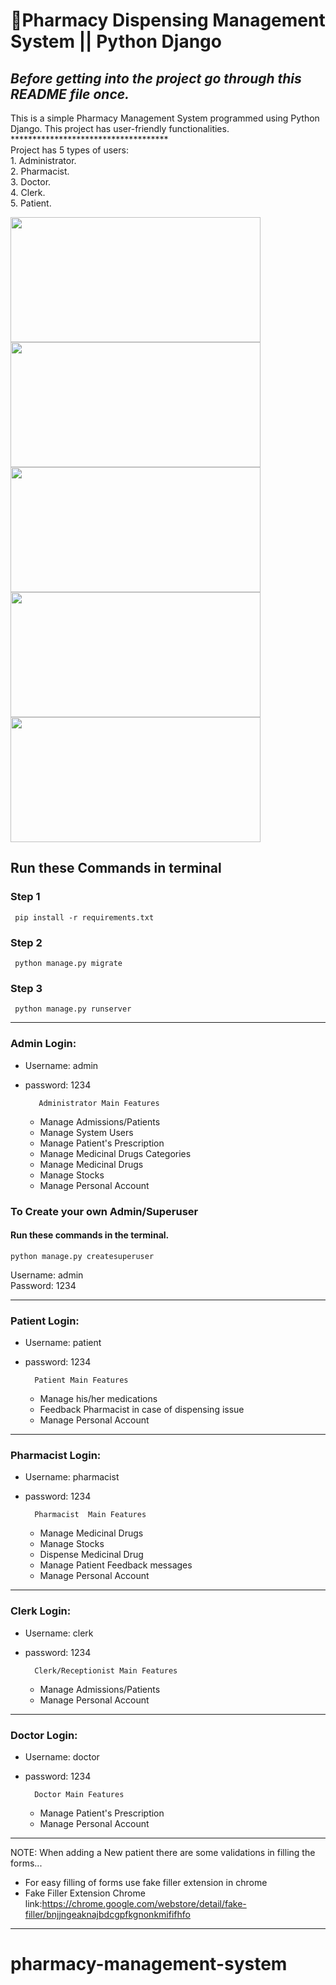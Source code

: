 # 🏥Pharmacy Dispensing Management System || Python Django
<h2><b><i>Before getting into the project go through this README file once.</i></b></h2>

   <p>This is a simple Pharmacy Management System programmed using Python Django. This project has user-friendly functionalities.<br>
   ************************************<br>
   Project has 5 types of users:<br>
      1. Administrator.<br>
      2. Pharmacist.<br>
      3. Doctor.<br>
      4. Clerk.<br>
      5. Patient.</p>

<div>
<img src="https://github.com/devhasibulislam/pharmacy-management-system/blob/master/screenshot/Admin%20Login.png" width="400" height="200" />
<img src="https://github.com/devhasibulislam/pharmacy-management-system/blob/master/screenshot/Pharmacist.png" width="400" height="200" />
</div>
<div>
<img src="https://github.com/devhasibulislam/pharmacy-management-system/blob/master/screenshot/Doctor%20Login.png" width="400" height="200" />
<img src="https://github.com/devhasibulislam/pharmacy-management-system/blob/master/screenshot/Receptionist%20Login.png" width="400" height="200" />
<img src="https://github.com/devhasibulislam/pharmacy-management-system/blob/master/screenshot/Patient%20login.png" width="400" height="200" />
</div>

## Run these Commands in terminal
### Step 1
     pip install -r requirements.txt
### Step 2
     python manage.py migrate
### Step 3
     python manage.py runserver
-----------------------------------------------------------------------------------


### Admin Login: 
- Username: admin
- password: 1234  
  
         Administrator Main Features
     - Manage Admissions/Patients
     - Manage System Users
     - Manage Patient's Prescription
     - Manage Medicinal Drugs Categories
     - Manage Medicinal Drugs
     - Manage Stocks
     - Manage Personal Account

### To Create your own Admin/Superuser
#### Run these commands in the terminal.
    python manage.py createsuperuser
Username: admin<br>
Password: 1234<br>

------------------------------------------------------------------------------------
### Patient Login:
- Username: patient
- password: 1234

        Patient Main Features
     - Manage his/her medications
     - Feedback Pharmacist in case of dispensing issue
     - Manage Personal Account

-----------------------------------------------------------------------------------
### Pharmacist Login:
- Username: pharmacist
- password: 1234

        Pharmacist  Main Features
     - Manage Medicinal Drugs
     - Manage Stocks
     - Dispense Medicinal Drug
     - Manage Patient Feedback messages
     - Manage Personal Account

-------------------------------------------------------------------------------------
### Clerk Login:
- Username: clerk
- password: 1234

        Clerk/Receptionist Main Features
     - Manage Admissions/Patients
     - Manage Personal Account

------------------------------------------------------------------------------------
### Doctor Login:
- Username: doctor
- password: 1234
        
        Doctor Main Features
     - Manage Patient's Prescription
     - Manage Personal Account

-----------------------------------------------------------------------------------

NOTE: When adding a New patient there are some validations in filling the forms...
- For easy filling of forms use fake filler extension in chrome 
- Fake Filler Extension Chrome link:https://chrome.google.com/webstore/detail/fake-filler/bnjjngeaknajbdcgpfkgnonkmififhfo

--------------------------------------------------------------------------------------
# pharmacy-management-system
